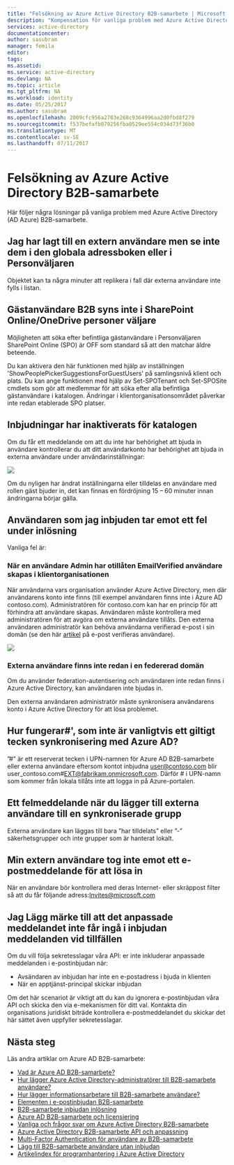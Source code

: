 ```yaml
---
title: "Felsökning av Azure Active Directory B2B-samarbete | Microsoft Docs"
description: "Kompensation för vanliga problem med Azure Active Directory B2B-samarbete"
services: active-directory
documentationcenter: 
author: sasubram
manager: femila
editor: 
tags: 
ms.assetid: 
ms.service: active-directory
ms.devlang: NA
ms.topic: article
ms.tgt_pltfrm: NA
ms.workload: identity
ms.date: 05/25/2017
ms.author: sasubram
ms.openlocfilehash: 2009cfc956a2703e268c9364996aa2d0fbd8f279
ms.sourcegitcommit: f537befafb079256fba0529ee554c034d73f36b0
ms.translationtype: MT
ms.contentlocale: sv-SE
ms.lasthandoff: 07/11/2017
---
```

# <a name="troubleshooting-azure-active-directory-b2b-collaboration"></a>Felsökning av Azure Active Directory B2B-samarbete

Här följer några lösningar på vanliga problem med Azure Active Directory (AD Azure) B2B-samarbete.


## <a name="ive-added-an-external-user-but-do-not-see-them-in-my-global-address-book-or-in-the-people-picker"></a>Jag har lagt till en extern användare men se inte dem i den globala adressboken eller i Personväljaren

Objektet kan ta några minuter att replikera i fall där externa användare inte fylls i listan.

## <a name="a-b2b-guest-user-is-not-showing-up-in-sharepoint-onlineonedrive-people-picker"></a>Gästanvändare B2B syns inte i SharePoint Online/OneDrive personer väljare 
 
Möjligheten att söka efter befintliga gästanvändare i Personväljaren SharePoint Online (SPO) är OFF som standard så att den matchar äldre beteende.

Du kan aktivera den här funktionen med hjälp av inställningen 'ShowPeoplePickerSuggestionsForGuestUsers' på samlingsnivå klient och plats. Du kan ange funktionen med hjälp av Set-SPOTenant och Set-SPOSite cmdlets som gör att medlemmar för att söka efter alla befintliga gästanvändare i katalogen. Ändringar i klientorganisationsområdet påverkar inte redan etablerade SPO platser.

## <a name="invitations-have-been-disabled-for-directory"></a>Inbjudningar har inaktiverats för katalogen

Om du får ett meddelande om att du inte har behörighet att bjuda in användare kontrollerar du att ditt användarkonto har behörighet att bjuda in externa användare under användarinställningar:

![](media/active-directory-b2b-troubleshooting/external-user-settings.png)

Om du nyligen har ändrat inställningarna eller tilldelas en användare med rollen gäst bjuder in, det kan finnas en fördröjning 15 – 60 minuter innan ändringarna börjar gälla.

## <a name="the-user-that-i-invited-is-receiving-an-error-during-redemption"></a>Användaren som jag inbjuden tar emot ett fel under inlösning

Vanliga fel är:

### <a name="invitees-admin-has-disallowed-emailverified-users-from-being-created-in-their-tenant"></a>När en användare Admin har otillåten EmailVerified användare skapas i klientorganisationen

När användarna vars organisation använder Azure Active Directory, men där användarens konto inte finns (till exempel användaren finns inte i Azure AD contoso.com). Administratören för contoso.com kan har en princip för att förhindra att användare skapas. Användaren måste kontrollera med administratören för att avgöra om externa användare tillåts. Den externa användaren administratör kan behöva användarna verifierad e-post i sin domän (se den här [artikel](/powershell/module/msonline/set-msolcompanysettings?view=azureadps-1.0) på e-post verifieras användare).

![](media/active-directory-b2b-troubleshooting/allow-email-verified-users.png)

### <a name="external-user-does-not-exist-already-in-a-federated-domain"></a>Externa användare finns inte redan i en federerad domän

Om du använder federation-autentisering och användaren inte redan finns i Azure Active Directory, kan användaren inte bjudas in.

Den externa användaren administratör måste synkronisera användarens konto i Azure Active Directory för att lösa problemet.

## <a name="how-does--which-is-not-normally-a-valid-character-sync-with-azure-ad"></a>Hur fungerar\#', som inte är vanligtvis ett giltigt tecken synkronisering med Azure AD?

”\#” är ett reserverat tecken i UPN-namnen för Azure AD B2B-samarbete eller externa användare eftersom kontot inbjudna user@contoso.com blir user_contoso.com#EXT@fabrikam.onmicrosoft.com. Därför \# i UPN-namn som kommer från lokala tillåts inte att logga in på Azure-portalen. 

## <a name="i-receive-an-error-when-adding-external-users-to-a-synchronized-group"></a>Ett felmeddelande när du lägger till externa användare till en synkroniserade grupp

Externa användare kan läggas till bara ”har tilldelats” eller ”-” säkerhetsgrupper och inte grupper som är hanterat lokalt.

## <a name="my-external-user-did-not-receive-an-email-to-redeem"></a>Min extern användare tog inte emot ett e-postmeddelande för att lösa in

När en användare bör kontrollera med deras Internet- eller skräppost filter så att du får följande adress:Invites@microsoft.com

## <a name="i-notice-that-the-custom-message-does-not-get-included-with-invitation-messages-at-times"></a>Jag Lägg märke till att det anpassade meddelandet inte får ingå i inbjudan meddelanden vid tillfällen

Om du vill följa sekretesslagar våra API: er inte inkluderar anpassade meddelanden i e-postinbjudan när:

- Avsändaren av inbjudan har inte en e-postadress i bjuda in klienten
- När en apptjänst-principal skickar inbjudan

Om det här scenariot är viktigt att du kan du ignorera e-postinbjudan våra API och skicka den via e-mekanismen för ditt val. Kontakta din organisations juridiskt biträde kontrollera e-postmeddelandet du skickar det här sättet även uppfyller sekretesslagar.

## <a name="next-steps"></a>Nästa steg

Läs andra artiklar om Azure AD B2B-samarbete:

* [Vad är Azure AD B2B-samarbete?](active-directory-b2b-what-is-azure-ad-b2b.md)
* [Hur lägger Azure Active Directory-administratörer till B2B-samarbete användare?](active-directory-b2b-admin-add-users.md)
* [Hur lägger informationsarbetare till B2B-samarbete användare?](active-directory-b2b-iw-add-users.md)
* [Elementen i e-postinbjudan B2B-samarbete](active-directory-b2b-invitation-email.md)
* [B2B-samarbete inbjudan inlösning](active-directory-b2b-redemption-experience.md)
* [Azure AD B2B-samarbete och licensiering](active-directory-b2b-licensing.md)
* [Vanliga och frågor svar om Azure Active Directory B2B-samarbete](active-directory-b2b-faq.md)
* [Azure Active Directory B2B-samarbete API och anpassning](active-directory-b2b-api.md)
* [Multi-Factor Authentication för användare av B2B-samarbete](active-directory-b2b-mfa-instructions.md)
* [Lägg till B2B-samarbete användare utan inbjudan](active-directory-b2b-add-user-without-invite.md)
* [Artikelindex för programhantering i Azure Active Directory](active-directory-apps-index.md)
